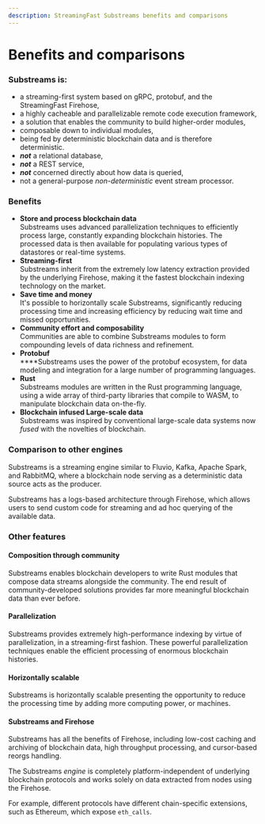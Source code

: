 ```yaml
---
description: StreamingFast Substreams benefits and comparisons
---
```


# Benefits and comparisons

### Substreams is:

* a streaming-first system based on gRPC, protobuf, and the StreamingFast Firehose,
* a highly cacheable and parallelizable remote code execution framework,
* a solution that enables the community to build higher-order modules,
* composable down to individual modules,
* being fed by deterministic blockchain data and is therefore deterministic.
* _**not**_ a relational database,
* _**not**_ a REST service,
* _**not**_ concerned directly about how data is queried,
* not a general-purpose _non-deterministic_ event stream processor.

### Benefits&#x20;

* **Store and process blockchain data**\
  Substreams uses advanced parallelization techniques to efficiently process large, constantly expanding blockchain histories. The processed data is then available for populating various types of datastores or real-time systems.
* **Streaming-first**\
  Substreams inherit from the extremely low latency extraction provided by the underlying Firehose, making it the fastest blockchain indexing technology on the market.
* **Save time and money**\
  It's possible to horizontally scale Substreams, significantly reducing processing time and increasing efficiency by reducing wait time and missed opportunities.
* **Community effort and composability**\
  Communities are able to combine Substreams modules to form compounding levels of data richness and refinement.
* **Protobuf**\
  ****Substreams uses the power of the protobuf ecosystem, for data modeling and integration for a large number of programming languages.
* **Rust**\
  Substreams modules are written in the Rust programming language, using a wide array of third-party libraries that compile to WASM, to manipulate blockchain data on-the-fly.
* **Blockchain infused Large-scale data**\
  Substreams was inspired by conventional large-scale data systems now _fused_ with the novelties of blockchain.

### Comparison to other engines

Substreams is a streaming engine similar to Fluvio, Kafka, Apache Spark, and RabbitMQ, where a blockchain node serving as a deterministic data source acts as the producer.

Substreams has a logs-based architecture through Firehose, which allows users to send custom code for streaming and ad hoc querying of the available data.

### **Other features**

#### Composition through community

Substreams enables blockchain developers to write Rust modules that compose data streams alongside the community. The end result of community-developed solutions provides far more meaningful blockchain data than ever before.

#### Parallelization

Substreams provides extremely high-performance indexing by virtue of parallelization, in a streaming-first fashion. These powerful parallelization techniques enable the efficient processing of enormous blockchain histories.

#### Horizontally scalable

Substreams is horizontally scalable presenting the opportunity to reduce the processing time by adding more computing power, or machines.

#### Substreams and Firehose

Substreams has all the benefits of Firehose, including low-cost caching and archiving of blockchain data, high throughput processing, and cursor-based reorgs handling.

The Substreams _engine_ is completely platform-independent of underlying blockchain protocols and works solely on data extracted from nodes using the Firehose.

For example, different protocols have different chain-specific extensions, such as Ethereum, which expose `eth_calls`.

###
